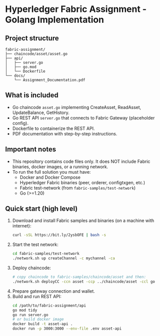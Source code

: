 # Hyperledger Fabric Assignment - Golang Implementation

## Project structure
```
fabric-assignment/
├── chaincode/asset/asset.go
├── api/
│   ├── server.go
│   ├── go.mod
│   └── Dockerfile
└── docs/
    └── Assignment_Documentation.pdf
```

## What is included
- Go chaincode `asset.go` implementing CreateAsset, ReadAsset, UpdateBalance, GetHistory.
- Go REST API `server.go` that connects to Fabric Gateway (placeholder config).
- Dockerfile to containerize the REST API.
- PDF documentation with step-by-step instructions.

## Important notes
- This repository contains code files only. It does NOT include Fabric binaries, docker images, or a running network.
- To run the full solution you must have:
  - Docker and Docker Compose
  - Hyperledger Fabric binaries (peer, orderer, configtxgen, etc.)
  - Fabric test-network (from `fabric-samples/test-network`)
  - Go (>=1.20)

## Quick start (high level)
1. Download and install Fabric samples and binaries (on a machine with internet):
   ```bash
   curl -sSL https://bit.ly/2ysbOFE | bash -s
   ```
2. Start the test network:
   ```bash
   cd fabric-samples/test-network
   ./network.sh up createChannel -c mychannel -ca
   ```
3. Deploy chaincode:
   ```bash
   # copy chaincode to fabric-samples/chaincode/asset and then:
   ./network.sh deployCC -ccn asset -ccp ../chaincode/asset -ccl go
   ```
4. Prepare gateway connection and wallet.
5. Build and run REST API:
   ```bash
   cd /path/to/fabric-assignment/api
   go mod tidy
   go run server.go
   # or build docker image
   docker build -t asset-api .
   docker run -p 3000:3000 --env-file .env asset-api
   ```


